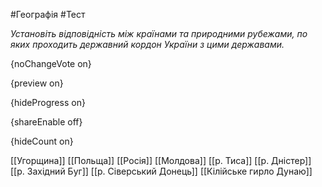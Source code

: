 #Географія #Тест

*Установіть відповідність між країнами та природними рубежами, по яких проходить державний кордон України з цими державами.*

{noChangeVote on}

{preview on}

{hideProgress on}

{shareEnable off}

{hideCount on}

[[Угорщина]]
[[Польща]]
[[Росія]]
[[Молдова]]
[[р. Тиса]]
[[р. Дністер]]
[[р. Західний Буг]]
[[р. Сіверський Донець]]
[[Кілійське гирло Дунаю]]

